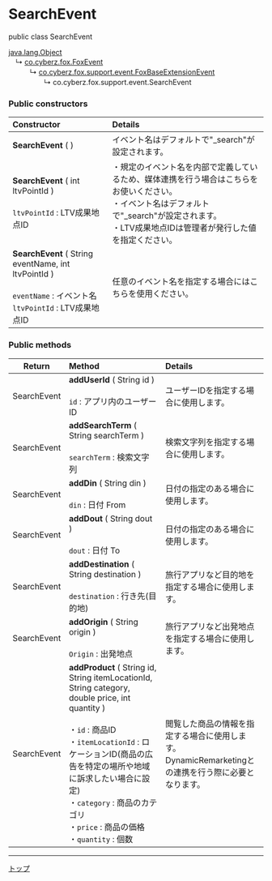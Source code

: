 # SearchEvent

public class SearchEvent

[java.lang.Object](https://developer.android.com/reference/java/lang/Object.html)<br>
　↳&nbsp;[co.cyberz.fox.FoxEvent](https://github.com/cyber-z/public-fox-android-sdk/blob/master/4.x/lang/ja/doc/sdk_api/README.md#foxevent)<br>
　　　↳&nbsp;[co.cyberz.fox.support.event.FoxBaseExtensionEvent](./FoxBaseExtensionEvent.md)<br>
　　　　　↳&nbsp;co.cyberz.fox.support.event.SearchEvent

### Public constructors

|**Constructor**|**Details**|
|:---|:---|
|**SearchEvent** ( )|イベント名はデフォルトで"_search"が設定されます。|
|**SearchEvent** ( int ltvPointId ) <br><br> `ltvPointId` : LTV成果地点ID|・規定のイベント名を内部で定義しているため、媒体連携を行う場合はこちらをお使いください。<br>・イベント名はデフォルトで"_search"が設定されます。<br>・LTV成果地点IDは管理者が発行した値を指定ください。|
|**SearchEvent** ( String eventName, int ltvPointId ) <br><br> `eventName` : イベント名<br>`ltvPointId` : LTV成果地点ID|任意のイベント名を指定する場合にはこちらを使用ください。|


### Public methods

|**Return**|**Method**|**Details**|
|:---:|:---|:---|
|SearchEvent|**addUserId** ( String id )<br><br>`id` : アプリ内のユーザーID|ユーザーIDを指定する場合に使用します。|
|SearchEvent|**addSearchTerm** ( String searchTerm )<br><br>`searchTerm` : 検索文字列|検索文字列を指定する場合に使用します。|
|SearchEvent|**addDin** ( String din )<br><br>`din` : 日付 From|日付の指定のある場合に使用します。|
|SearchEvent|**addDout** ( String dout )<br><br>`dout` : 日付 To|日付の指定のある場合に使用します。|
|SearchEvent|**addDestination** ( String destination )<br><br>`destination` : 行き先(目的地)|旅行アプリなど目的地を指定する場合に使用します。|
|SearchEvent|**addOrigin** ( String origin )<br><br>`Origin` : 出発地点|旅行アプリなど出発地点を指定する場合に使用します。|
|SearchEvent|**addProduct** ( String id, String itemLocationId, String category, double price, int quantity )<br><br>・`id` : 商品ID<br>・`itemLocationId` : ロケーションID(商品の広告を特定の場所や地域に訴求したい場合に設定)<br>・`category` : 商品のカテゴリ<br>・`price` : 商品の価格<br>・`quantity` : 個数|閲覧した商品の情報を指定する場合に使用します。<br>DynamicRemarketingとの連携を行う際に必要となります。|


---
[トップ](../../README.md)

